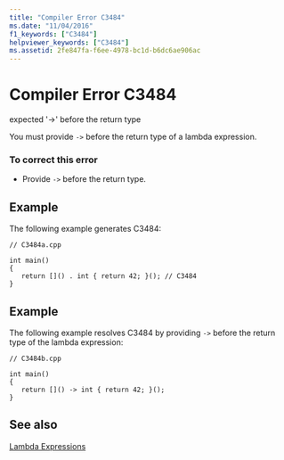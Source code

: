 ```yaml
---
title: "Compiler Error C3484"
ms.date: "11/04/2016"
f1_keywords: ["C3484"]
helpviewer_keywords: ["C3484"]
ms.assetid: 2fe847fa-f6ee-4978-bc1d-b6dc6ae906ac
---
```

# Compiler Error C3484

expected '->' before the return type

You must provide `->` before the return type of a lambda expression.

### To correct this error

- Provide `->` before the return type.

## Example

The following example generates C3484:

```
// C3484a.cpp

int main()
{
   return []() . int { return 42; }(); // C3484
}
```

## Example

The following example resolves C3484 by providing `->` before the return type of the lambda expression:

```
// C3484b.cpp

int main()
{
   return []() -> int { return 42; }();
}
```

## See also

[Lambda Expressions](../../cpp/lambda-expressions-in-cpp.md)
